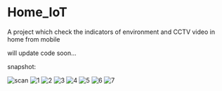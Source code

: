 # Home_IoT
 A project which check the indicators of environment and CCTV video in home from mobile
 
 will update code soon...
 
 snapshot:
 
![scan](https://github.com/ybzxaa/Home_IOT/blob/master/README_Images/mini-program.jpg)
![1](https://github.com/ybzxaa/Home_IOT/blob/master/README_Images/0.png)
![2](https://github.com/ybzxaa/Home_IOT/blob/master/README_Images/1.png)
![3](https://github.com/ybzxaa/Home_IOT/blob/master/README_Images/2.png)
![4](https://github.com/ybzxaa/Home_IOT/blob/master/README_Images/3.png)
![5](https://github.com/ybzxaa/Home_IOT/blob/master/README_Images/4.png)
![6](https://github.com/ybzxaa/Home_IOT/blob/master/README_Images/5.png)
![7](https://github.com/ybzxaa/Home_IOT/blob/master/README_Images/6.png)

 
  
 
